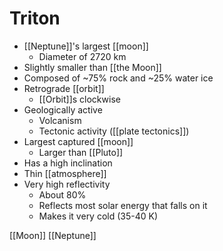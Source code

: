 # Triton

- [[Neptune]]'s largest [[moon]]
  - Diameter of 2720 km
- Slightly smaller than [[the Moon]]
- Composed of ~75% rock and ~25% water ice
- Retrograde [[orbit]]
  - [[Orbit]]s clockwise
- Geologically active
  - Volcanism
  - Tectonic activity ([[plate tectonics]])
- Largest captured [[moon]]
  - Larger than [[Pluto]]
- Has a high inclination
- Thin [[atmosphere]]
- Very high reflectivity
  - About 80%
  - Reflects most solar energy that falls on it
  - Makes it very cold (35-40 K)

[[Moon]] [[Neptune]]

